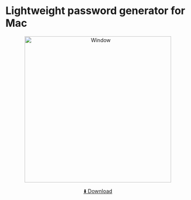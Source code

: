 
# Lightweight password generator for Mac

<p align="center">
    <img src="https://user-images.githubusercontent.com/2352321/78418660-eee04c80-765b-11ea-88d7-14036228eea5.png" alt="Window" width="400” maxHeight="91" />
</p>

<p align="center">
  <a href="https://github.com/kaunteya/PassGen/releases/latest/download/PassGen.zip">⬇️ Download <a>
</p>

